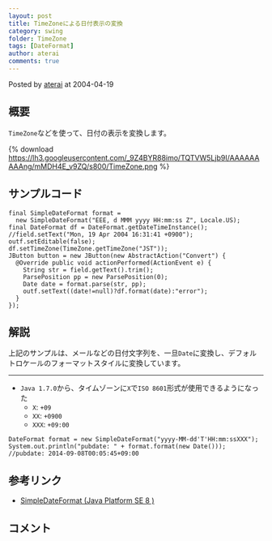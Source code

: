 ```yaml
---
layout: post
title: TimeZoneによる日付表示の変換
category: swing
folder: TimeZone
tags: [DateFormat]
author: aterai
comments: true
---
```


Posted by [aterai](http://terai.xrea.jp/aterai.html) at 2004-04-19

## 概要
`TimeZone`などを使って、日付の表示を変換します。

{% download https://lh3.googleusercontent.com/_9Z4BYR88imo/TQTVW5Ljb9I/AAAAAAAAAng/mMDH4E_v9ZQ/s800/TimeZone.png %}

## サンプルコード
<pre class="prettyprint"><code>final SimpleDateFormat format =
  new SimpleDateFormat("EEE, d MMM yyyy HH:mm:ss Z", Locale.US);
final DateFormat df = DateFormat.getDateTimeInstance();
//field.setText("Mon, 19 Apr 2004 16:31:41 +0900");
outf.setEditable(false);
df.setTimeZone(TimeZone.getTimeZone("JST"));
JButton button = new JButton(new AbstractAction("Convert") {
  @Override public void actionPerformed(ActionEvent e) {
    String str = field.getText().trim();
    ParsePosition pp = new ParsePosition(0);
    Date date = format.parse(str, pp);
    outf.setText((date!=null)?df.format(date):"error");
  }
});
</code></pre>

## 解説
上記のサンプルは、メールなどの日付文字列を、一旦`Date`に変換し、デフォルトロケールのフォーマットスタイルに変換しています。

- - - -
- `Java 1.7.0`から、タイムゾーンに`X`で`ISO 8601`形式が使用できるようになった
    - `X`: `+09`
    - `XX`: `+0900`
    - `XXX`: `+09:00`

<!-- dummy comment line for breaking list -->

<pre class="prettyprint"><code>DateFormat format = new SimpleDateFormat("yyyy-MM-dd'T'HH:mm:ssXXX");
System.out.println("pubdate: " + format.format(new Date()));
//pubdate: 2014-09-08T00:05:45+09:00
</code></pre>

## 参考リンク
- [SimpleDateFormat (Java Platform SE 8 )](http://docs.oracle.com/javase/jp/8/api/java/text/SimpleDateFormat.html)

<!-- dummy comment line for breaking list -->

## コメント
